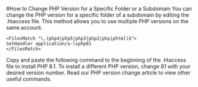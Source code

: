 #How to Change PHP Version for a Specific Folder or a Subdomain
You can change the PHP version for a specific folder of a subdomain by editing the .htaccess file. This method allows you to use multiple PHP versions on the same account.

```
<FilesMatch "\.(php4|php5|php3|php2|php|phtml)$">
SetHandler application/x-lsphp81
</FilesMatch>
```

Copy and paste the following command to the beginning of the .htaccess file to install PHP 8.1. To install a different PHP version, change 81 with your desired version number. Read our PHP version change article to view other useful commands.

